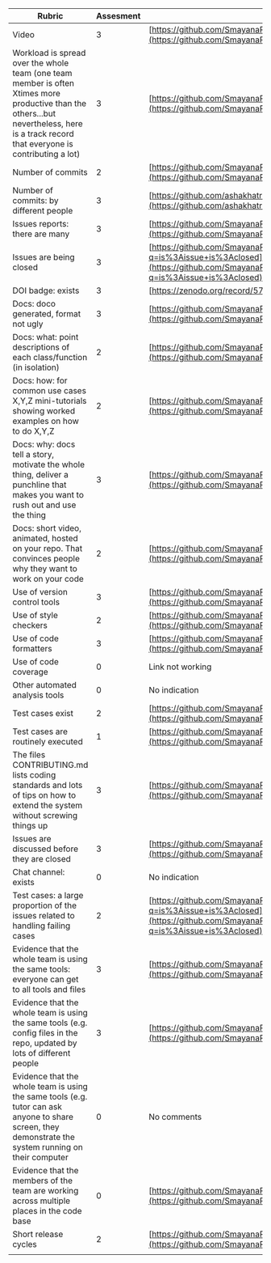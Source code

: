 | Rubric                                                                                                                                                                                  | Assesment | Evidence                                                                                                                                               |
| --------------------------------------------------------------------------------------------------------------------------------------------------------------------------------------- | --------- | ------------------------------------------------------------------------------------------------------------------------------------------------------ |
| Video                                                                                                                                                                                   | 3         | [https://github.com/SmayanaReddy/auto_anki](https://github.com/SmayanaReddy/auto_anki)                                                                 |
| Workload is spread over the whole team (one team member is often Xtimes more productive than the others...but nevertheless, here is a track record that everyone is contributing a lot) | 3         | [https://github.com/SmayanaReddy/auto_anki/graphs/contributors](https://github.com/SmayanaReddy/auto_anki/graphs/contributors)                         |
| Number of commits                                                                                                                                                                       | 2         | [https://github.com/SmayanaReddy/auto_anki/graphs/contributors](https://github.com/SmayanaReddy/auto_anki/graphs/contributors)                         |
| Number of commits: by different people                                                                                                                                                  | 3         | [https://github.com/ashakhatri007/WolfJobs/graphs/contributors](https://github.com/ashakhatri007/WolfJobs/graphs/contributors)                         |
| Issues reports: there are many                                                                                                                                                          | 3         | [https://github.com/SmayanaReddy/auto_anki/issues](https://github.com/SmayanaReddy/auto_anki/issues)                                                   |
| Issues are being closed                                                                                                                                                                 | 3         | [https://github.com/SmayanaReddy/auto_anki/issues?q=is%3Aissue+is%3Aclosed](https://github.com/SmayanaReddy/auto_anki/issues?q=is%3Aissue+is%3Aclosed) |
| DOI badge: exists                                                                                                                                                                       | 3         | [https://zenodo.org/record/5745931](https://zenodo.org/record/5745931)                                                                                 |
| Docs: doco generated, format not ugly                                                                                                                                                   | 3         | [https://github.com/SmayanaReddy/auto_anki/tree/main/docs](https://github.com/SmayanaReddy/auto_anki/tree/main/docs)                                   |
| Docs: what: point descriptions of each class/function (in isolation)                                                                                                                    | 2         | [https://github.com/SmayanaReddy/auto_anki/tree/main/docs](https://github.com/SmayanaReddy/auto_anki/tree/main/docs)                                   |
| Docs: how: for common use cases X,Y,Z mini-tutorials showing worked examples on how to do X,Y,Z                                                                                         | 2         | [https://github.com/SmayanaReddy/auto_anki/tree/main/docs](https://github.com/SmayanaReddy/auto_anki/tree/main/docs)                                   |
| Docs: why: docs tell a story, motivate the whole thing, deliver a punchline that makes you want to rush out and use the thing                                                           | 3         | [https://github.com/SmayanaReddy/auto_anki/tree/main/docs](https://github.com/SmayanaReddy/auto_anki/tree/main/docs)                                   |
| Docs: short video, animated, hosted on your repo. That convinces people why they want to work on your code                                                                              | 2         | [https://github.com/SmayanaReddy/auto_anki/tree/main/docs](https://github.com/SmayanaReddy/auto_anki/tree/main/docs)                                   |
| Use of version control tools                                                                                                                                                            | 3         | [https://github.com/SmayanaReddy/auto_anki](https://github.com/SmayanaReddy/auto_anki)                                                                 |
| Use of style checkers                                                                                                                                                                   | 2         | [https://github.com/SmayanaReddy/auto_anki](https://github.com/SmayanaReddy/auto_anki)                                                                 |
| Use of code formatters                                                                                                                                                                  | 3         | [https://github.com/SmayanaReddy/auto_anki](https://github.com/SmayanaReddy/auto_anki)                                                                 |
| Use of code coverage                                                                                                                                                                    | 0         | Link not working                                                                                                                                       |
| Other automated analysis tools                                                                                                                                                          | 0         | No indication                                                                                                                                          |
| Test cases exist                                                                                                                                                                        | 2         | [https://github.com/SmayanaReddy/auto_anki/tree/main/test](https://github.com/SmayanaReddy/auto_anki/tree/main/test)                                   |
| Test cases are routinely executed                                                                                                                                                       | 1         | [https://github.com/SmayanaReddy/auto_anki/tree/main/test](https://github.com/SmayanaReddy/auto_anki/tree/main/test)                                   |
| The files CONTRIBUTING.md lists coding standards and lots of tips on how to extend the system without screwing things up                                                                | 3         | [https://github.com/SmayanaReddy/auto_anki/blob/main/CONTRIBUTING.md](https://github.com/SmayanaReddy/auto_anki/blob/main/CONTRIBUTING.md)             |
| Issues are discussed before they are closed                                                                                                                                             | 3         | [https://github.com/SmayanaReddy/auto_anki/issues/6](https://github.com/SmayanaReddy/auto_anki/issues/6)                                               |
| Chat channel: exists                                                                                                                                                                    | 0         | No indication                                                                                                                                          |
| Test cases: a large proportion of the issues related to handling failing cases                                                                                                          | 2         | [https://github.com/SmayanaReddy/auto_anki/issues?q=is%3Aissue+is%3Aclosed](https://github.com/SmayanaReddy/auto_anki/issues?q=is%3Aissue+is%3Aclosed) |
| Evidence that the whole team is using the same tools: everyone can get to all tools and files                                                                                           | 3         | [https://github.com/SmayanaReddy/auto_anki/blob/main/.gitignore](https://github.com/SmayanaReddy/auto_anki/blob/main/.gitignore)                       |
| Evidence that the whole team is using the same tools (e.g. config files in the repo, updated by lots of different people                                                                | 3         | [https://github.com/SmayanaReddy/auto_anki/blob/main/.gitignore](https://github.com/SmayanaReddy/auto_anki/blob/main/.gitignore)                       |
| Evidence that the whole team is using the same tools (e.g. tutor can ask anyone to share screen, they demonstrate the system running on their computer                                  | 0         | No comments                                                                                                                                            |
| Evidence that the members of the team are working across multiple places in the code base                                                                                               | 0         | [https://github.com/SmayanaReddy/auto_anki/pulse](https://github.com/SmayanaReddy/auto_anki/pulse)                                                     |
| Short release cycles                                                                                                                                                                    | 2         | [https://github.com/SmayanaReddy/auto_anki/graphs/contributors](https://github.com/SmayanaReddy/auto_anki/graphs/contributors)                         |
|                                                                                                                                                                                         |           |